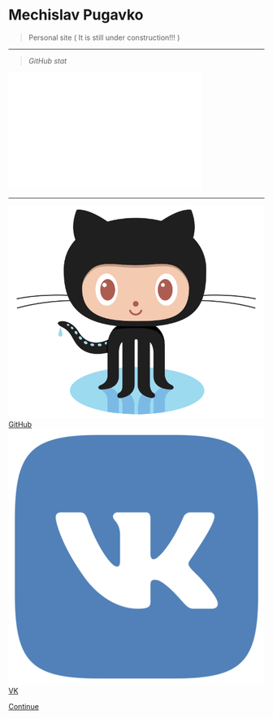 <!-- _coverpage.md -->

<!--![logo](_media/icon.svg) --> 


# Mechislav Pugavko

> Personal site ( It is still under construction!!! )

___
> _GitHub stat_

<html>
<body>
 
 <img src="__media/icons/languages.svg" width="380" height="230">
</body>

</html>


<!---![stats](__media/icons/languages.svg ':size=70%')--->

___
![logo](__media/icons/Octocat.png ':size=2%') [GitHub](https://github.com/Pugavkomm)
![vk](__media/icons/vk.svg ':size=2%') [VK](https://vk.com/mechislavp)

[Continue](../README.md)

